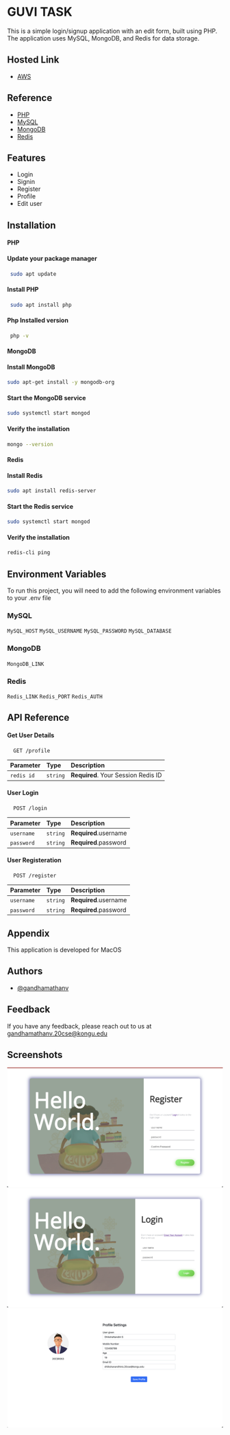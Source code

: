# GUVI TASK

This is a simple login/signup application with an edit form, built using PHP. The application uses MySQL, MongoDB, and Redis for data storage.

## Hosted Link

- [AWS](http://34.205.84.110/)

## Reference

- [PHP](https://www.php.net/docs.php)
- [MySQL](https://www.php.net/manual/en/mysql.php)
- [MongoDB](https://www.php.net/manual/en/book.mongodb.php)
- [Redis](https://redis.io/docs/)

## Features

- Login
- Signin
- Register
- Profile
- Edit user

## Installation

#### PHP

#### Update your package manager

```bash
 sudo apt update
```

#### Install PHP

```bash
 sudo apt install php
```

#### Php Installed version

```bash
 php -v
```

#### MongoDB

#### Install MongoDB

```bash
sudo apt-get install -y mongodb-org
```

#### Start the MongoDB service

```bash
sudo systemctl start mongod
```

#### Verify the installation

```bash
mongo --version
```

#### Redis

#### Install Redis

```bash
sudo apt install redis-server
```

#### Start the Redis service

```bash
sudo systemctl start mongod
```

#### Verify the installation

```bash
redis-cli ping
```

## Environment Variables

To run this project, you will need to add the following environment variables to your .env file

### MySQL

`MySQL_HOST`
`MySQL_USERNAME`
`MySQL_PASSWORD`
`MySQL_DATABASE`

### MongoDB

`MongoDB_LINK`

### Redis

`Redis_LINK`
`Redis_PORT`
`Redis_AUTH`

## API Reference

#### Get User Details

```http
  GET /profile
```

| Parameter  | Type     | Description                         |
| :--------- | :------- | :---------------------------------- |
| `redis id` | `string` | **Required**. Your Session Redis ID |

#### User Login

```http
  POST /login
```

| Parameter  | Type     | Description           |
| :--------- | :------- | :-------------------- |
| `username` | `string` | **Required**.username |
| `password` | `string` | **Required**.password |

#### User Registeration

```http
  POST /register
```

| Parameter  | Type     | Description           |
| :--------- | :------- | :-------------------- |
| `username` | `string` | **Required**.username |
| `password` | `string` | **Required**.password |

## Appendix

This application is developed for MacOS

## Authors

- [@gandhamathanv](https://www.github.com/gandhamathanv)

## Feedback

If you have any feedback, please reach out to us at gandhamathanv.20cse@kongu.edu

## Screenshots

![REGISTER](./screenshots/4.png)
![LOGIN](./screenshots/2.png)
![PROFILE](./screenshots/3.png)
